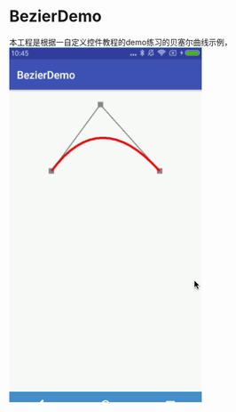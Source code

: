 # BezierDemo
本工程是根据一自定义控件教程的demo练习的贝塞尔曲线示例，
![](https://github.com/yizhanzjz/ImageRepo/raw/master/Bezier.gif)
